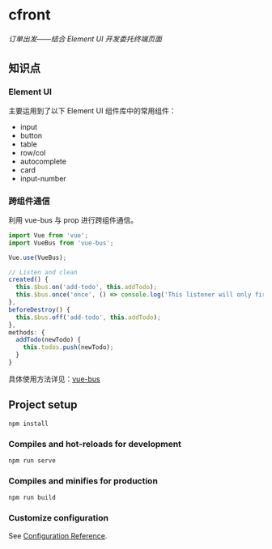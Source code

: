 # cfront

<h6>订单出发——结合 Element UI 开发委托终端页面</h6>

## 知识点

### Element UI

主要运用到了以下 Element UI 组件库中的常用组件：

* input
* button
* table
* row/col
* autocomplete
* card
* input-number

### 跨组件通信

利用 vue-bus 与 prop 进行跨组件通信。

```js
import Vue from 'vue';
import VueBus from 'vue-bus';

Vue.use(VueBus);

// Listen and clean
created() {
  this.$bus.on('add-todo', this.addTodo);
  this.$bus.once('once', () => console.log('This listener will only fire once'));
},
beforeDestroy() {
  this.$bus.off('add-todo', this.addTodo);
},
methods: {
  addTodo(newTodo) {
    this.todos.push(newTodo);
  }
}
```

具体使用方法详见：[vue-bus](https://github.com/yangmingshan/vue-bus)

## Project setup
```
npm install
```

### Compiles and hot-reloads for development
```
npm run serve
```

### Compiles and minifies for production
```
npm run build
```

### Customize configuration
See [Configuration Reference](https://cli.vuejs.org/config/).
